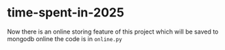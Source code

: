# time-spent-in-2025

Now there is an online storing feature of this project which will be saved to mongodb online the code is in `online.py`
